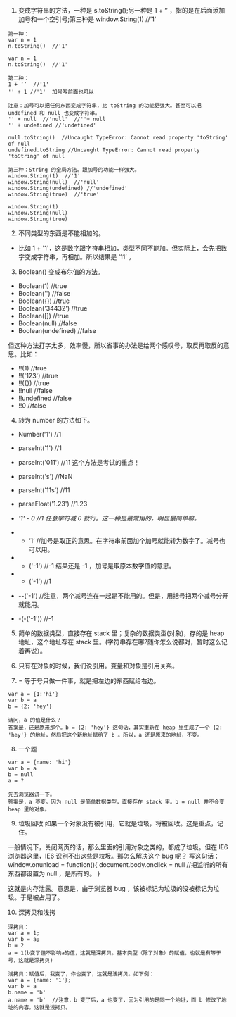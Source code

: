 1. 变成字符串的方法，一种是 s.toString();另一种是 1 + ‘’ ，指的是在后面添加加号和一个空引号;第三种是 window.String(1)  //'1'
```
第一种：
var n = 1
n.toString()  //'1'

var n = 1
n.toString()  //'1'

第二种：
1 + ‘’  //'1'
'' + 1 //'1'  加号写前面也可以

注意：加号可以把任何东西变成字符串，比 toString 的功能更强大。甚至可以把 undefined 和 null 也变成字符串。
'' + null  //'null'  //''+ null
'' + undefined //'undefined'

null.toString()  //Uncaught TypeError: Cannot read property 'toString' of null
undefined.toString //Uncaught TypeError: Cannot read property 'toString' of null

第三种：String 的全局方法。跟加号的功能一样强大。
window.String(1)  //'1'
window.String(null)  //'null'
window.String(undefined) //'undefined'
window.String(true)  //'true'

window.String(1)
window.String(null)
window.String(true)
```

2. 不同类型的东西是不能相加的。
- 比如 1 + '1'，这是数字跟字符串相加，类型不同不能加。但实际上，会先把数字变成字符串，再相加。所以结果是 ‘11’ 。

3. Boolean()  变成布尔值的方法。
- Boolean(1) //true
- Boolean('')  //false
- Boolean({})  //true
- Boolean('34432')  //true
- Boolean([])  //true
- Boolean(null)  //false
- Boolean(undefined) //false

但这种方法打字太多，效率慢，所以省事的办法是给两个感叹号，取反再取反的意思。比如：
- !!(1)  //true
- !!('123') //true
- !!({}) //true
- !!null //false
- !!undefined //false
- !!0  //false

4. 转为 number 的方法如下。
- Number('1')  //1

- parseInt('1')  //1
- parseInt('011')  //11  这个方法是考试的重点！
- parseInt('s')  //NaN
- parseInt('11s')  //11

- parseFloat('1.23')  //1.23

- *'1' - 0  //1  任意字符减 0 就行。这一种是最常用的，明显最简单嘛。*

- + ‘1’  //加号是取正的意思。在字符串前面加个加号就能转为数字了。减号也可以用。
- + ('-1')  //-1  结果还是 -1 ，加号是取原本数字值的意思。
- - ('-1') //1
- --('-1')  //注意，两个减号连在一起是不能用的。但是，用括号把两个减号分开就能用。
- -(-('-1'))  //-1

5. 简单的数据类型，直接存在 stack 里；复杂的数据类型(对象)，存的是 heap 地址，这个地址存在 stack 里。(字符串存在哪?随你怎么说都对，暂时这么记着再说）。

6. 只有在对象的时候，我们说引用。变量和对象是引用关系。

7. = 等于号只做一件事，就是把左边的东西赋给右边。
```
var a = {1:'hi'}
var b = a
b = {2: 'hey'}

请问，a 的值是什么？
答案是，还是原来那个。b = {2: 'hey'} 这句话，其实重新在 heap 里生成了一个 {2: 'hey'} 的地址，然后把这个新地址赋给了 b 。所以，a 还是原来的地址，不变。
```

8. 一个题
```
var a = {name: 'hi'}
var b = a
b = null
a = ?

先去浏览器试一下。
答案是，a 不变。因为 null 是简单数据类型，直接存在 stack 里。b = null 并不会变 heap 里的对象。

```

9. 垃圾回收
如果一个对象没有被引用，它就是垃圾，将被回收。这是重点，记住。

一般情况下，关闭网页的话，那么里面的引用对象之类的，都成了垃圾。但在 IE6 浏览器这里，IE6 识别不出这些是垃圾。那怎么解决这个 bug 呢？
写这句话：
window.onunload = function(){
    document.body.onclick = null  //把监听的所有东西都设置为 null ，是所有的。
}

这就是内存泄露。意思是，由于浏览器 bug ，该被标记为垃圾的没被标记为垃圾。于是被占用了。

10. 深拷贝和浅拷
```
深拷贝：
var a = 1;
var b = a;
b = 2
a = 1(b变了但不影响a的值，这就是深拷贝。基本类型（除了对象）的赋值，也就是有等于号，这就是深拷贝)

浅拷贝：赋值后，我变了，你也变了，这就是浅拷贝。如下例：
var a = {name: '1'};
var b = a
b.name = 'b'
a.name = 'b'  //注意，b 变了后，a 也变了，因为引用的是同一个地址，而 b 修改了地址的内容，这就是浅拷贝。
```

